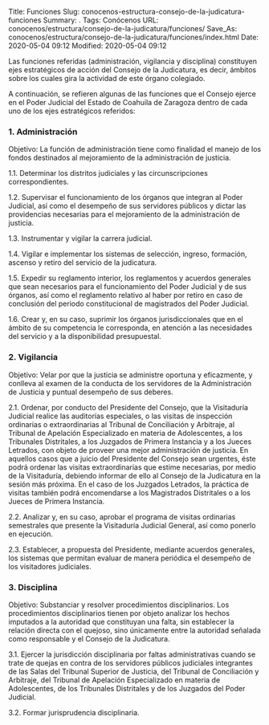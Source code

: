 Title: Funciones
Slug: conocenos-estructura-consejo-de-la-judicatura-funciones
Summary: .
Tags: Conócenos
URL: conocenos/estructura/consejo-de-la-judicatura/funciones/
Save_As: conocenos/estructura/consejo-de-la-judicatura/funciones/index.html
Date: 2020-05-04 09:12
Modified: 2020-05-04 09:12


Las funciones referidas (administración, vigilancia y disciplina) constituyen ejes estratégicos de acción del Consejo de la Judicatura, es decir, ámbitos sobre los cuales gira la actividad de este órgano colegiado.

A continuación, se refieren algunas de las funciones que el Consejo ejerce en el Poder Judicial del Estado de Coahuila de Zaragoza dentro de cada uno de los ejes estratégicos referidos:

### 1. Administración

Objetivo: La función de administración tiene como finalidad el manejo de los fondos destinados al mejoramiento de la administración de justicia.

1\.1. Determinar los distritos judiciales y las circunscripciones correspondientes.

1\.2. Supervisar el funcionamiento de los órganos que integran al Poder Judicial, así como el desempeño de sus servidores públicos y dictar las providencias necesarias para el mejoramiento de la administración de justicia.

1\.3. Instrumentar y vigilar la carrera judicial.

1\.4. Vigilar e implementar los sistemas de selección, ingreso, formación, ascenso y retiro del servicio de la judicatura.

1\.5. Expedir su reglamento interior, los reglamentos y acuerdos generales que sean necesarios para el funcionamiento del Poder Judicial y de sus órganos, así como el reglamento relativo al haber por retiro en caso de conclusión del periodo constitucional de magistrados del Poder Judicial.

1\.6. Crear y, en su caso, suprimir los órganos jurisdiccionales que en el ámbito de su competencia le corresponda, en atención a las necesidades del servicio y a la disponibilidad presupuestal.

### 2. Vigilancia

Objetivo: Velar por que la justicia se administre oportuna y eficazmente, y conlleva al examen de la conducta de los servidores de la Administración de Justicia y puntual desempeño de sus deberes.

2\.1. Ordenar, por conducto del Presidente del Consejo, que la Visitaduría Judicial realice las auditorías especiales, o las visitas de inspección ordinarias o extraordinarias al Tribunal de Conciliación y Arbitraje, al Tribunal de Apelación Especializado en materia de Adolescentes, a los Tribunales Distritales, a los Juzgados de Primera Instancia y a los Jueces Letrados, con objeto de proveer una mejor administración de justicia. En aquellos casos que a juicio del Presidente del Consejo sean urgentes, éste podrá ordenar las visitas extraordinarias que estime necesarias, por medio de la Visitaduría, debiendo informar de ello al Consejo de la Judicatura en la sesión más próxima. En el caso de los Juzgados Letrados, la práctica de visitas también podrá encomendarse a los Magistrados Distritales o a los Jueces de Primera Instancia. 

2\.2. Analizar y, en su caso, aprobar el programa de visitas ordinarias semestrales que presente la Visitaduría Judicial General, así como ponerlo en ejecución. 

2\.3. Establecer, a propuesta del Presidente, mediante acuerdos generales, los sistemas que permitan evaluar de manera periódica el desempeño de los visitadores judiciales.

### 3. Disciplina

Objetivo: Substanciar y resolver procedimientos disciplinarios. Los procedimientos disciplinarios tienen por objeto analizar los hechos imputados a la autoridad que constituyan una falta, sin establecer la relación directa con el quejoso, sino únicamente entre la autoridad señalada como responsable y el Consejo de la Judicatura.

3\.1. Ejercer la jurisdicción disciplinaria por faltas administrativas cuando se trate de quejas en contra de los servidores públicos judiciales integrantes de las Salas del Tribunal Superior de Justicia, del Tribunal de Conciliación y Arbitraje, del Tribunal de Apelación Especializado en materia de Adolescentes, de los Tribunales Distritales y de los Juzgados del Poder Judicial.

3\.2. Formar jurisprudencia disciplinaria.






